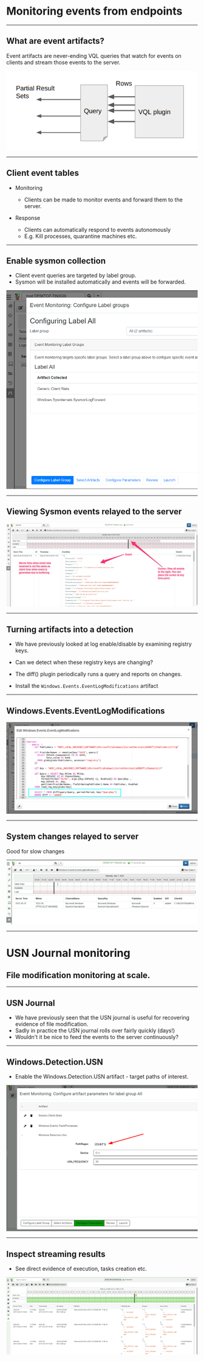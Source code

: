 
<!-- .slide: class="title" -->

# Monitoring events from endpoints

---

<!-- .slide: class="content" -->
## What are event artifacts?

Event artifacts are never-ending VQL queries that watch for events on
clients and stream those events to the server.

![](/modules/event_monitoring/event-queries.png)

---

<!-- .slide: class="content" -->
## Client event tables

* Monitoring
    * Clients can be made to monitor events and forward them to the server.

* Response
    * Clients can automatically respond to events autonomously
    * E.g. Kill processes, quarantine machines etc.

---

<!-- .slide: class="content" -->

## Enable sysmon collection

<div class="container small-font">
<div class="col">

* Client event queries are targeted by label group.
* Sysmon will be installed automatically and events will be forwarded.

</div>
<div class="col">

<img src="/modules/event_monitoring/adding-monitoring-rules.png" style="bottom: inherit" class="inset" />
</div>
</div>

---

<!-- .slide: class="full_screen_diagram" -->
## Viewing Sysmon events relayed to the server

![](/modules/event_monitoring/viewing-sysmon-events.png)

---

<!-- .slide: class="content" -->
## Turning artifacts into a detection

* We have previously looked at log enable/disable by examining registry keys.
* Can we detect when these registry keys are changing?
* The diff() plugin periodically runs a query and reports on changes.

* Install the `Windows.Events.EventLogModifications` artifact

---

<!-- .slide: class="full_screen_diagram" -->
## Windows.Events.EventLogModifications

![](/modules/event_monitoring/Windows.Events.EventLogModifications.png)

---

<!-- .slide: class="full_screen_diagram" -->
## System changes relayed to server

Good for slow changes

![](/modules/event_monitoring/Windows.Events.EventLogModifications_results.png)

---

<!-- .slide: class="title" -->
# USN Journal monitoring

## File modification monitoring at scale.

---

<!-- .slide: class="content" -->
## USN Journal

* We have previously seen that the USN journal is useful for
  recovering evidence of file modification.
* Sadly in practice the USN journal rolls over fairly quickly (days!)
* Wouldn't it be nice to feed the events to the server continuously?

---

<!-- .slide: class="content" -->
## Windows.Detection.USN

* Enable the Windows.Detection.USN artifact - target paths of
  interest.

![](/modules/event_monitoring/Windows.Detection.USN.png)

---

<!-- .slide: class="full_screen_diagram" -->
## Inspect streaming results

* See direct evidence of execution, tasks creation etc.

![](/modules/event_monitoring/Windows.Detection.USN_results.png)
